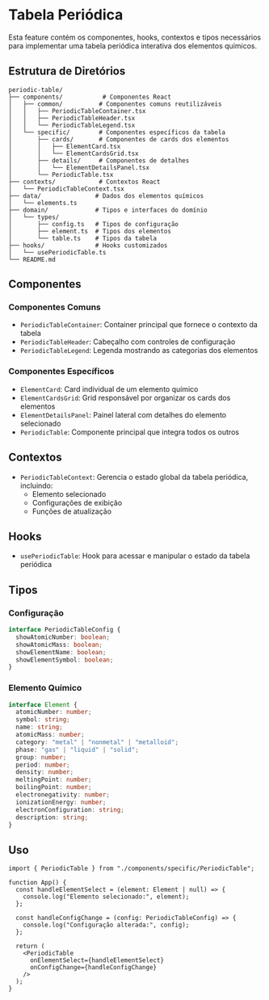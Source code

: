 # Tabela Periódica

Esta feature contém os componentes, hooks, contextos e tipos necessários para implementar uma tabela periódica interativa dos elementos químicos.

## Estrutura de Diretórios

```
periodic-table/
├── components/           # Componentes React
│   ├── common/          # Componentes comuns reutilizáveis
│   │   ├── PeriodicTableContainer.tsx
│   │   ├── PeriodicTableHeader.tsx
│   │   └── PeriodicTableLegend.tsx
│   └── specific/        # Componentes específicos da tabela
│       ├── cards/       # Componentes de cards dos elementos
│       │   ├── ElementCard.tsx
│       │   └── ElementCardsGrid.tsx
│       ├── details/     # Componentes de detalhes
│       │   └── ElementDetailsPanel.tsx
│       └── PeriodicTable.tsx
├── contexts/            # Contextos React
│   └── PeriodicTableContext.tsx
├── data/               # Dados dos elementos químicos
│   └── elements.ts
├── domain/             # Tipos e interfaces do domínio
│   └── types/
│       ├── config.ts   # Tipos de configuração
│       ├── element.ts  # Tipos dos elementos
│       └── table.ts    # Tipos da tabela
├── hooks/              # Hooks customizados
│   └── usePeriodicTable.ts
└── README.md
```

## Componentes

### Componentes Comuns

- `PeriodicTableContainer`: Container principal que fornece o contexto da tabela
- `PeriodicTableHeader`: Cabeçalho com controles de configuração
- `PeriodicTableLegend`: Legenda mostrando as categorias dos elementos

### Componentes Específicos

- `ElementCard`: Card individual de um elemento químico
- `ElementCardsGrid`: Grid responsável por organizar os cards dos elementos
- `ElementDetailsPanel`: Painel lateral com detalhes do elemento selecionado
- `PeriodicTable`: Componente principal que integra todos os outros

## Contextos

- `PeriodicTableContext`: Gerencia o estado global da tabela periódica, incluindo:
  - Elemento selecionado
  - Configurações de exibição
  - Funções de atualização

## Hooks

- `usePeriodicTable`: Hook para acessar e manipular o estado da tabela periódica

## Tipos

### Configuração

```typescript
interface PeriodicTableConfig {
  showAtomicNumber: boolean;
  showAtomicMass: boolean;
  showElementName: boolean;
  showElementSymbol: boolean;
}
```

### Elemento Químico

```typescript
interface Element {
  atomicNumber: number;
  symbol: string;
  name: string;
  atomicMass: number;
  category: "metal" | "nonmetal" | "metalloid";
  phase: "gas" | "liquid" | "solid";
  group: number;
  period: number;
  density: number;
  meltingPoint: number;
  boilingPoint: number;
  electronegativity: number;
  ionizationEnergy: number;
  electronConfiguration: string;
  description: string;
}
```

## Uso

```tsx
import { PeriodicTable } from "./components/specific/PeriodicTable";

function App() {
  const handleElementSelect = (element: Element | null) => {
    console.log("Elemento selecionado:", element);
  };

  const handleConfigChange = (config: PeriodicTableConfig) => {
    console.log("Configuração alterada:", config);
  };

  return (
    <PeriodicTable
      onElementSelect={handleElementSelect}
      onConfigChange={handleConfigChange}
    />
  );
}
```
